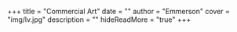 +++
title = "Commercial Art"
date = ""
author = "Emmerson"
cover = "img/lv.jpg"
description = ""
hideReadMore = "true"
+++





